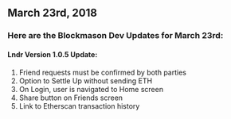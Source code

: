 ## March 23rd, 2018

### Here are the Blockmason Dev Updates for March 23rd:

#### Lndr Version 1.0.5 Update:

1. Friend requests must be confirmed by both parties
2. Option to Settle Up without sending ETH
3. On Login, user is navigated to Home screen
4. Share button on Friends screen
5. Link to Etherscan transaction history

